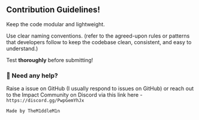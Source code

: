 ## Contribution Guidelines!

Keep the code modular and lightweight.

Use clear naming conventions. (refer to the agreed-upon rules or patterns that developers follow to keep the codebase clean, consistent, and easy to understand.)

Test **thoroughly** before submitting!

### 💬 Need any help?

Raise a issue on GitHub (I usually respond to issues on GitHub) or reach out to the Impact Community on Discord via this link here - `https://discord.gg/PwpGemYhJx`

`Made by TheM1ddleM1n`
